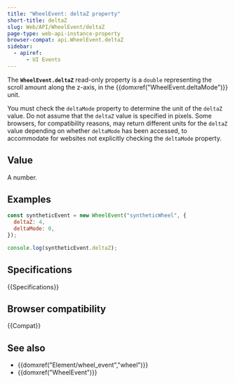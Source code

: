 ```yaml
---
title: "WheelEvent: deltaZ property"
short-title: deltaZ
slug: Web/API/WheelEvent/deltaZ
page-type: web-api-instance-property
browser-compat: api.WheelEvent.deltaZ
sidebar:
  - apiref:
      - UI Events
---
```


The **`WheelEvent.deltaZ`** read-only property is a
`double` representing the scroll amount along the z-axis, in the
{{domxref("WheelEvent.deltaMode")}} unit.

You must check the `deltaMode` property to determine the unit of the `deltaZ` value. Do not assume that the `deltaZ` value is specified in pixels. Some browsers, for compatibility reasons, may return different units for the `deltaZ` value depending on whether `deltaMode` has been accessed, to accommodate for websites not explicitly checking the `deltaMode` property.

## Value

A number.

## Examples

```js
const syntheticEvent = new WheelEvent("syntheticWheel", {
  deltaZ: 4,
  deltaMode: 0,
});

console.log(syntheticEvent.deltaZ);
```

## Specifications

{{Specifications}}

## Browser compatibility

{{Compat}}

## See also

- {{domxref("Element/wheel_event","wheel")}}
- {{domxref("WheelEvent")}}
